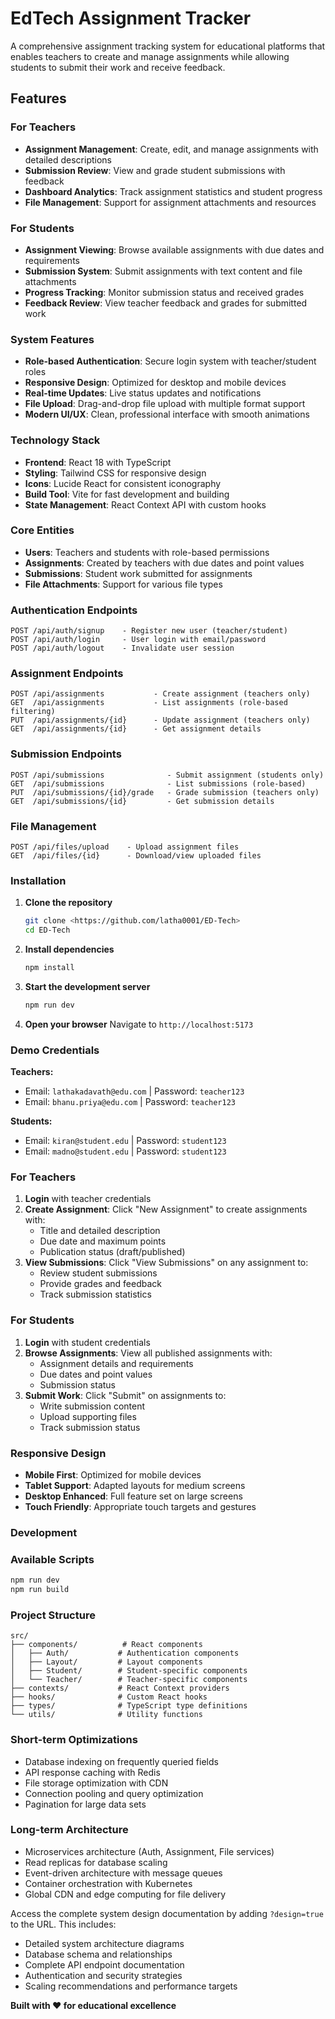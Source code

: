 # EdTech Assignment Tracker

A comprehensive assignment tracking system for educational platforms that enables teachers to create and manage assignments while allowing students to submit their work and receive feedback.

## Features

### For Teachers
- **Assignment Management**: Create, edit, and manage assignments with detailed descriptions
- **Submission Review**: View and grade student submissions with feedback
- **Dashboard Analytics**: Track assignment statistics and student progress
- **File Management**: Support for assignment attachments and resources

### For Students
- **Assignment Viewing**: Browse available assignments with due dates and requirements
- **Submission System**: Submit assignments with text content and file attachments
- **Progress Tracking**: Monitor submission status and received grades
- **Feedback Review**: View teacher feedback and grades for submitted work

### System Features
- **Role-based Authentication**: Secure login system with teacher/student roles
- **Responsive Design**: Optimized for desktop and mobile devices
- **Real-time Updates**: Live status updates and notifications
- **File Upload**: Drag-and-drop file upload with multiple format support
- **Modern UI/UX**: Clean, professional interface with smooth animations

### Technology Stack
- **Frontend**: React 18 with TypeScript
- **Styling**: Tailwind CSS for responsive design
- **Icons**: Lucide React for consistent iconography
- **Build Tool**: Vite for fast development and building
- **State Management**: React Context API with custom hooks

### Core Entities
- **Users**: Teachers and students with role-based permissions
- **Assignments**: Created by teachers with due dates and point values
- **Submissions**: Student work submitted for assignments
- **File Attachments**: Support for various file types

### Authentication Endpoints
```
POST /api/auth/signup    - Register new user (teacher/student)
POST /api/auth/login     - User login with email/password
POST /api/auth/logout    - Invalidate user session
```

### Assignment Endpoints
```
POST /api/assignments           - Create assignment (teachers only)
GET  /api/assignments           - List assignments (role-based filtering)
PUT  /api/assignments/{id}      - Update assignment (teachers only)
GET  /api/assignments/{id}      - Get assignment details
```

### Submission Endpoints
```
POST /api/submissions              - Submit assignment (students only)
GET  /api/submissions              - List submissions (role-based)
PUT  /api/submissions/{id}/grade   - Grade submission (teachers only)
GET  /api/submissions/{id}         - Get submission details
```

### File Management
```
POST /api/files/upload    - Upload assignment files
GET  /api/files/{id}      - Download/view uploaded files
```

### Installation

1. **Clone the repository**
   ```bash
   git clone <https://github.com/latha0001/ED-Tech>
   cd ED-Tech
   ```

2. **Install dependencies**
   ```bash
   npm install
   ```

3. **Start the development server**
   ```bash
   npm run dev
   ```

4. **Open your browser**
   Navigate to `http://localhost:5173`

### Demo Credentials

**Teachers:**
- Email: `lathakadavath@edu.com` | Password: `teacher123`
- Email: `bhanu.priya@edu.com` | Password: `teacher123`

**Students:**
- Email: `kiran@student.edu` | Password: `student123`
- Email: `madno@student.edu` | Password: `student123`

### For Teachers

1. **Login** with teacher credentials
2. **Create Assignment**: Click "New Assignment" to create assignments with:
   - Title and detailed description
   - Due date and maximum points
   - Publication status (draft/published)
3. **View Submissions**: Click "View Submissions" on any assignment to:
   - Review student submissions
   - Provide grades and feedback
   - Track submission statistics

### For Students

1. **Login** with student credentials
2. **Browse Assignments**: View all published assignments with:
   - Assignment details and requirements
   - Due dates and point values
   - Submission status
3. **Submit Work**: Click "Submit" on assignments to:
   - Write submission content
   - Upload supporting files
   - Track submission status

### Responsive Design

- **Mobile First**: Optimized for mobile devices
- **Tablet Support**: Adapted layouts for medium screens
- **Desktop Enhanced**: Full feature set on large screens
- **Touch Friendly**: Appropriate touch targets and gestures

### Development

### Available Scripts

```bash
npm run dev      
npm run build    
```

### Project Structure
```
src/
├── components/          # React components
│   ├── Auth/           # Authentication components
│   ├── Layout/         # Layout components
│   ├── Student/        # Student-specific components
│   └── Teacher/        # Teacher-specific components
├── contexts/           # React Context providers
├── hooks/              # Custom React hooks
├── types/              # TypeScript type definitions
└── utils/              # Utility functions
```


### Short-term Optimizations
- Database indexing on frequently queried fields
- API response caching with Redis
- File storage optimization with CDN
- Connection pooling and query optimization
- Pagination for large data sets

### Long-term Architecture
- Microservices architecture (Auth, Assignment, File services)
- Read replicas for database scaling
- Event-driven architecture with message queues
- Container orchestration with Kubernetes
- Global CDN and edge computing for file delivery

Access the complete system design documentation by adding `?design=true` to the URL. This includes:

- Detailed system architecture diagrams
- Database schema and relationships
- Complete API endpoint documentation
- Authentication and security strategies
- Scaling recommendations and performance targets


**Built with ❤️ for educational excellence**
